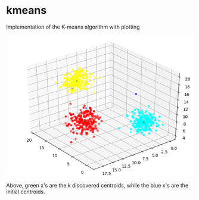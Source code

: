 # kmeans
Implementation of the K-means algorithm with plotting

![kmeans plot, split into 3 cluster](https://github.com/bepetersn/kmeans/raw/main/kmeans_bep.png)

Above, green x's are the k discovered centroids, while the blue x's are the initial centroids. 
